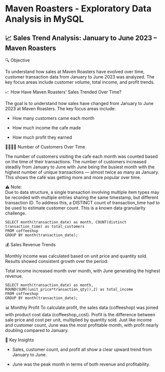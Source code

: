 # **Maven Roasters - Exploratory Data Analysis in MySQL**

## 📈 **Sales Trend Analysis: January to June 2023 – Maven Roasters**

🔍 Objective

To understand how sales at Maven Roasters have evolved over time, customer transaction data from January to June 2023 was analyzed. The key focus areas include customer volume, total income, and profit trends.

📈 How Have Maven Roasters’ Sales Trended Over Time?

The goal is to understand how sales have changed from January to June 2023 at Maven Roasters. The key focus areas include:

- How many customers came each month

- How much income the cafe made

- How much profit they earned


🧍‍♂️🧍‍♀️ Number of Customers Over Time

The number of customers visiting the cafe each month was counted based on the time of their transactions. The number of customers increased steadily from January to June with June being the busiest month with the highest number of unique transactions — almost twice as many as January. This shows the café was getting more and more popular over time.

⚠️ Note: </br>
Due to data structure, a single transaction involving multiple item types may be recorded with multiple entries sharing the same timestamp, but different transaction ID. To address this, a DISTINCT count of transaction_time had to be used to estimate customer count. This is a known data granularity challenge.

```
SELECT month(transaction_date) as month, COUNT(distinct transaction_time) as total_customers
FROM coffeeshop
GROUP BY month(transaction_date);

```

💰 Sales Revenue Trends

 Monthly income was calculated based on unit price and quantity sold. Results showed consistent growth over the period:

Total income increased month over month, with June generating the highest revenue.

```
SELECT month(transaction_date) as month, ROUND(SUM((unit_price*transaction_qty)),2) as total_income
FROM coffeeshop
GROUP BY month(transaction_date);
```


📊 Monthly Profit
To calculate profit, the sales data (coffeeshop) was joined with product cost data (coffeeshop_cost). Profit is the difference between sale price and cost per unit, multiplied by quantity sold.
Just like income and customer count, June was the most profitable month, with profit nearly doubling compared to January.


📌 Key Insights
- Sales, customer count, and profit all show a clear upward trend from January to June.

- June was the peak month in terms of both revenue and profitability.

